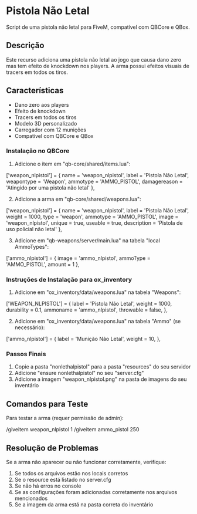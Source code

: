 # Pistola Não Letal
Script de uma pistola não letal para FiveM, compatível com QBCore e QBox.

## Descrição
Este recurso adiciona uma pistola não letal ao jogo que causa dano zero mas tem efeito de knockdown nos players. A arma possui efeitos visuais de tracers em todos os tiros.

## Características
- Dano zero aos players
- Efeito de knockdown
- Tracers em todos os tiros
- Modelo 3D personalizado
- Carregador com 12 munições
- Compatível com QBCore e QBox

### Instalação no QBCore

1. Adicione o item em "qb-core/shared/items.lua":

['weapon_nlpistol'] = {
name = 'weapon_nlpistol',
label = 'Pistola Não Letal',
weapontype = 'Weapon',
ammotype = 'AMMO_PISTOL',
damagereason = 'Atingido por uma pistola não letal'
},

2. Adicione a arma em "qb-core/shared/weapons.lua":

['weapon_nlpistol'] = {
name = 'weapon_nlpistol',
label = 'Pistola Não Letal',
weight = 1000,
type = 'weapon',
ammotype = 'AMMO_PISTOL',
image = 'weapon_nlpistol',
unique = true,
useable = true,
description = 'Pistola de uso policial não letal'
},

3. Adicione em "qb-weapons/server/main.lua" na tabela "local AmmoTypes":

['ammo_nlpistol'] = {
    image = 'ammo_nlpistol',
ammoType = 'AMMO_PISTOL',
amount = 1
},


### Instruções de Instalação para ox_inventory

1. Adicione em "ox_inventory/data/weapons.lua" na tabela "Weapons":

['WEAPON_NLPISTOL'] = {
			label = 'Pistola Não Letal',
			weight = 1000,
			durability = 0.1,
			ammoname = 'ammo_nlpistol',
			throwable = false,
		},

2. Adicione em "ox_inventory/data/weapons.lua" na tabela "Ammo" (se necessário):

['ammo_nlpistol'] = {
			label = 'Munição Não Letal',
			weight = 10,
		},

### Passos Finais
1. Copie a pasta "nonlethalpistol" para a pasta "resources" do seu servidor
2. Adicione "ensure nonlethalpistol" no seu "server.cfg"
3. Adicione a imagem "weapon_nlpistol.png" na pasta de imagens do seu inventário

## Comandos para Teste
Para testar a arma (requer permissão de admin):

/giveitem weapon_nlpistol 1
/giveitem ammo_pistol 250

## Resolução de Problemas
Se a arma não aparecer ou não funcionar corretamente, verifique:
1. Se todos os arquivos estão nos locais corretos
2. Se o resource está listado no server.cfg
3. Se não há erros no console
4. Se as configurações foram adicionadas corretamente nos arquivos mencionados
5. Se a imagem da arma está na pasta correta do inventário
